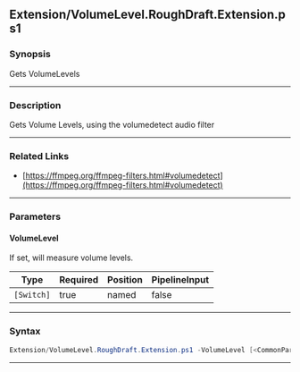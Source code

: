 
Extension/VolumeLevel.RoughDraft.Extension.ps1
----------------------------------------------
### Synopsis
Gets VolumeLevels

---
### Description

Gets Volume Levels, using the volumedetect audio filter

---
### Related Links
* [https://ffmpeg.org/ffmpeg-filters.html#volumedetect](https://ffmpeg.org/ffmpeg-filters.html#volumedetect)



---
### Parameters
#### **VolumeLevel**

If set, will measure volume levels.






|Type      |Required|Position|PipelineInput|
|----------|--------|--------|-------------|
|`[Switch]`|true    |named   |false        |



---
### Syntax
```PowerShell
Extension/VolumeLevel.RoughDraft.Extension.ps1 -VolumeLevel [<CommonParameters>]
```
---



